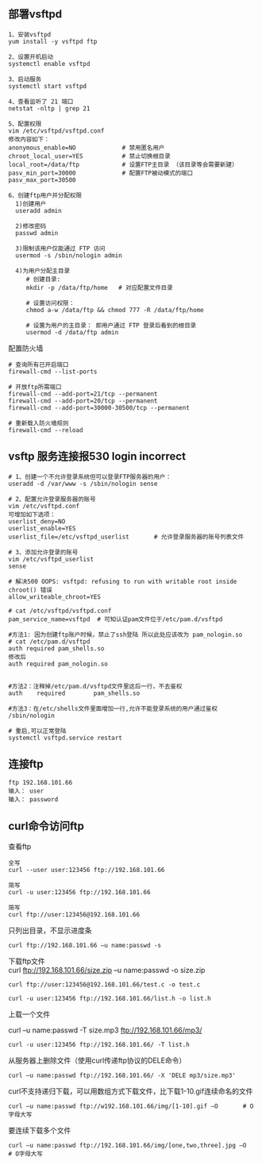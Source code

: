 
部署vsftpd
---
```
1、安装vsftpd
yum install ‐y vsftpd ftp

2、设置开机启动
systemctl enable vsftpd

3、启动服务
systemctl start vsftpd

4、查看监听了 21 端口
netstat ‐nltp | grep 21

5、配置权限
vim /etc/vsftpd/vsftpd.conf
修改内容如下：
anonymous_enable=NO             # 禁用匿名用户
chroot_local_user=YES           # 禁止切换根目录
local_root=/data/ftp            # 设置FTP主目录 （该目录等会需要新建）
pasv_min_port=30000             # 配置FTP被动模式的端口
pasv_max_port=30500

6、创建ftp用户并分配权限
  1)创建用户
  useradd admin
  
  2)修改密码
  passwd admin

  3)限制该用户仅能通过 FTP 访问
  usermod -s /sbin/nologin admin
  
  4)为用户分配主目录
     # 创建目录:
     mkdir ‐p /data/ftp/home   # 对应配置文件目录

     # 设置访问权限：
     chmod a‐w /data/ftp && chmod 777 ‐R /data/ftp/home

     # 设置为用户的主目录： 即用户通过 FTP 登录后看到的根目录
     usermod ‐d /data/ftp admin
```

配置防火墙
```
# 查询所有已开启端口
firewall‐cmd ‐‐list‐ports

# 开放ftp所需端口
firewall‐cmd ‐‐add‐port=21/tcp ‐‐permanent
firewall‐cmd ‐‐add‐port=20/tcp ‐‐permanent
firewall‐cmd ‐‐add‐port=30000‐30500/tcp ‐‐permanent

# 重新载入防火墙规则
firewall‐cmd ‐‐reload
```




vsftp 服务连接报530 login incorrect
---


```
# 1、创建一个不允许登录系统但可以登录FTP服务器的用户：
useradd -d /var/www -s /sbin/nologin sense

# 2、配置允许登录服务器的账号
vim /etc/vsftpd.conf 
可增加如下选项：
userlist_deny=NO
userlist_enable=YES
userlist_file=/etc/vsftpd_userlist       # 允许登录服务器的账号列表文件

# 3、添加允许登录的账号
vim /etc/vsftpd_userlist
sense

# 解决500 OOPS: vsftpd: refusing to run with writable root inside chroot() 错误
allow_writeable_chroot=YES
```

```
# cat /etc/vsftpd/vsftpd.conf
pam_service_name=vsftpd  # 可知认证pam文件位于/etc/pam.d/vsftpd

#方法1: 因为创建ftp账户时候，禁止了ssh登陆 所以此处应该改为 pam_nologin.so
# cat /etc/pam.d/vsftpd
auth required pam_shells.so
修改后
auth required pam_nologin.so


#方法2：注释掉/etc/pam.d/vsftpd文件里这后一行，不去鉴权
auth    required        pam_shells.so

#方法3：在/etc/shells文件里面增加一行,允许不能登录系统的用户通过鉴权
/sbin/nologin

# 重启,可以正常登陆
systemctl vsftpd.service restart
```



连接ftp
---
```
ftp 192.168.101.66
输入： user
输入： password
```



curl命令访问ftp
---
查看ftp
```
全写
curl --user user:123456 ftp://192.168.101.66

简写
curl -u user:123456 ftp://192.168.101.66

简写
curl ftp://user:123456@192.168.101.66
```

只列出目录，不显示进度条
```
curl ftp://192.168.101.66 –u name:passwd -s
```

下载ftp文件  
curl ftp://192.168.101.66/size.zip –u name:passwd -o size.zip
```
curl ftp://user:123456@192.168.101.66/test.c -o test.c

curl -u user:123456 ftp://192.168.101.66/list.h -o list.h
```

上载一个文件

curl –u name:passwd -T size.mp3 ftp://192.168.101.66/mp3/
```
curl -u user:123456 ftp://192.168.101.66/ -T list.h
```

从服务器上删除文件（使用curl传递ftp协议的DELE命令）
```
curl –u name:passwd ftp://192.168.101.66/ -X 'DELE mp3/size.mp3'
```

curl不支持递归下载，可以用数组方式下载文件，比下载1-10.gif连续命名的文件
```
curl –u name:passwd ftp://w192.168.101.66/img/[1-10].gif –O       # O字母大写
```

要连续下载多个文件
```
curl –u name:passwd ftp://192.168.101.66/img/[one,two,three].jpg –O      # O字母大写
```
